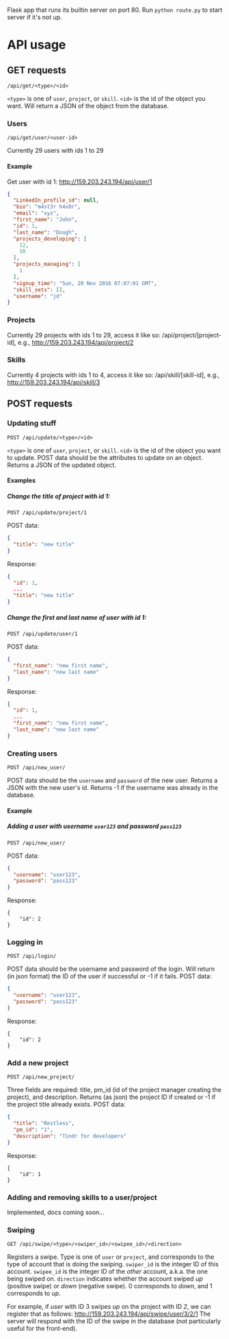 Flask app that runs its builtin server on port 80. Run `python route.py` to
start server if it's not up.

# API usage
## GET requests
```
/api/get/<type>/<id>
```
`<type>` is one of `user`, `project`, or `skill`. `<id>` is the id of the
object you want.  Will return a JSON of the object from the database.

### Users
```
/api/get/user/<user-id>
```
Currently 29 users with ids 1 to 29
#### Example
Get user with id 1: http://159.203.243.194/api/user/1
```json
{
  "LinkedIn_profile_id": null, 
  "bio": "m4st3r h4x0r", 
  "email": "xyz", 
  "first_name": "John", 
  "id": 1, 
  "last_name": "Dough", 
  "projects_developing": [
    12, 
    18
  ], 
  "projects_managing": [
    1
  ], 
  "signup_time": "Sun, 20 Nov 2016 07:07:01 GMT", 
  "skill_sets": [], 
  "username": "jd"
}
```

### Projects
Currently 29 projects with ids 1 to 29, access it like so: /api/project/[project-id], e.g., http://159.203.243.194/api/project/2

### Skills
Currently 4 projects with ids 1 to 4, access it like so: /api/skill/[skill-id], e.g., http://159.203.243.194/api/skill/3


## POST requests

### Updating stuff
```
POST /api/update/<type>/<id>
```
`<type>` is one of `user`, `project`, or `skill`. `<id>` is the id of the
object you want to update. POST data should be the attributes to update on an
object. Returns a JSON of the updated object.

#### Examples
##### Change the title of project with id 1:
```
POST /api/update/project/1
```
POST data:
```json
{
  "title": "new title"
}
```
Response:
```json
{
  "id": 1,
  ...
  "title": "new title"
}
```

##### Change the first and last name of user with id 1:
```
POST /api/update/user/1
```
POST data:
```json
{
  "first_name": "new first name",
  "last_name": "new last name"
}
```
Response:
```json
{
  "id": 1,
  ...
  "first_name": "new first name",
  "last_name": "new last name"
}
```

### Creating users
```
POST /api/new_user/
```
POST data should be the `username` and `password` of the new user. Returns a
JSON with the new user's id. Returns -1 if the username was already in the database.

#### Example
##### Adding a user with username `user123` and password `pass123`
```
POST /api/new_user/
```
POST data:
```json
{
  "username": "user123",
  "password": "pass123"
}
```
Response:
```
{
    "id": 2
}
```

### Logging in
```
POST /api/login/
```
POST data should be the username and password of the login. Will return (in json format) the ID of the user if successful or -1 if it fails.
POST data:
```json
{
  "username": "user123",
  "password": "pass123"
}
```
Response:
```
{
    "id": 2
}
```

### Add a new project
```
POST /api/new_project/
```
Three fields are required: title, pm_id (id of the project manager creating the project), and description. Returns (as json) the project ID if created or -1 if the project title already exists.
POST data:
```json
{
  "title": "Restless",
  "pm_id": "1",
  "description": "Tindr for developers"
}
```
Response:
```
{
    "id": 1
}
```
### Adding and removing skills to a user/project
Implemented, docs coming soon...

### Swiping
```
GET /api/swipe/<type>/<swiper_id>/<swipee_id>/<direction>
```
Registers a swipe. Type is one of `user` or `project`, and corresponds to the type of account that is doing the swiping. `swiper_id` is the integer ID of this account. `swipee_id` is the integer ID of the *other* account, a.k.a. the one being swiped on. `direction` indicates whether the account swiped *up* (positive swipe) or *down* (negative swipe). 0 corresponds to *down*, and 1 corresponds to *up*.

For example, if *user* with ID 3 swipes *up* on the project with ID *2*, we can register that as follows:
http://159.203.243.194/api/swipe/user/3/2/1
The server will respond with the ID of the swipe in the database (not particularly useful for the front-end).